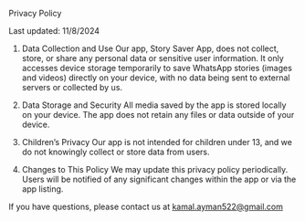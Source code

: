 Privacy Policy

Last updated: 11/8/2024

1. Data Collection and Use
Our app, Story Saver App, does not collect, store, or share any personal data or sensitive user information. It only accesses device storage temporarily to save WhatsApp stories (images and videos) directly on your device, with no data being sent to external servers or collected by us.

2. Data Storage and Security
All media saved by the app is stored locally on your device. The app does not retain any files or data outside of your device.

3. Children’s Privacy
Our app is not intended for children under 13, and we do not knowingly collect or store data from users.

4. Changes to This Policy
We may update this privacy policy periodically. Users will be notified of any significant changes within the app or via the app listing.

If you have questions, please contact us at kamal.ayman522@gmail.com

